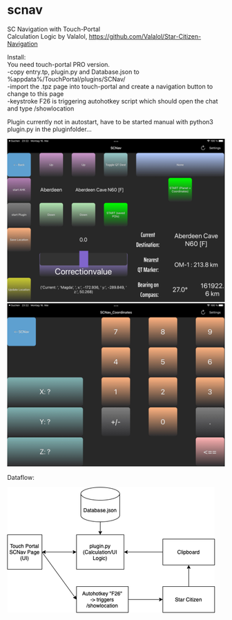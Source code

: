 # scnav
SC Navigation with Touch-Portal \
Calculation Logic by Valalol, https://github.com/Valalol/Star-Citizen-Navigation 

Install: \
You need touch-portal PRO version. \
-copy entry.tp, plugin.py and Database.json to %appdata%/TouchPortal/plugins/SCNav/ \
-import the .tpz page into touch-portal and create a navigation button to change to this page \
-keystroke F26 is triggering autohotkey script which should open the chat and type /showlocation 

Plugin currently not in autostart, have to be started manual with python3 plugin.py in the pluginfolder... 


![alt text](https://github.com/doabigcheese/scnav/blob/main/IMG_0969.png?raw=true)
![alt text](https://github.com/doabigcheese/scnav/blob/main/IMG_0970.png?raw=true)

Dataflow:

![alt text](https://github.com/doabigcheese/scnav/blob/main/Diagram.png?raw=true)
